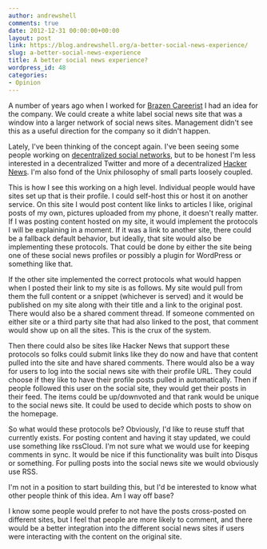 ```yaml
---
author: andrewshell
comments: true
date: 2012-12-31 00:00:00+00:00
layout: post
link: https://blog.andrewshell.org/a-better-social-news-experience/
slug: a-better-social-news-experience
title: A better social news experience?
wordpress_id: 48
categories:
- Opinion
---
```


A number of years ago when I worked for [Brazen Careerist](http://www.brazencareerist.com/) I had an idea for the company. We could create a white label social news site that was a window into a larger network of social news sites. Management didn't see this as a useful direction for the company so it didn't happen.

Lately, I've been thinking of the concept again. I've been seeing some people working on [decentralized social networks](https://tent.io/), but to be honest I'm less interested in a decentralized Twitter and more of a decentralized [Hacker News](http://news.ycombinator.com/). I'm also fond of the Unix philosophy of small parts loosely coupled.

This is how I see this working on a high level. Individual people would have sites set up that is their profile. I could self-host this or host it on another service. On this site I would post content like links to articles I like, original posts of my own, pictures uploaded from my phone, it doesn't really matter. If I was posting content hosted on my site, it would implement the protocols I will be explaining in a moment. If it was a link to another site, there could be a fallback default behavior, but ideally, that site would also be implementing these protocols. That could be done by either the site being one of these social news profiles or possibly a plugin for WordPress or something like that.

If the other site implemented the correct protocols what would happen when I posted their link to my site is as follows. My site would pull from them the full content or a snippet (whichever is served) and it would be published on my site along with their title and a link to the original post. There would also be a shared comment thread. If someone commented on either site or a third party site that had also linked to the post, that comment would show up on all the sites. This is the crux of the system.

Then there could also be sites like Hacker News that support these protocols so folks could submit links like they do now and have that content pulled into the site and have shared comments. There would also be a way for users to log into the social news site with their profile URL. They could choose if they like to have their profile posts pulled in automatically. Then if people followed this user on the social site, they would get their posts in their feed. The items could be up/downvoted and that rank would be unique to the social news site. It could be used to decide which posts to show on the homepage.

So what would these protocols be? Obviously, I'd like to reuse stuff that currently exists. For posting content and having it stay updated, we could use something like rssCloud. I'm not sure what we would use for keeping comments in sync. It would be nice if this functionality was built into Disqus or something. For pulling posts into the social news site we would obviously use RSS.

I'm not in a position to start building this, but I'd be interested to know what other people think of this idea. Am I way off base?

I know some people would prefer to not have the posts cross-posted on different sites, but I feel that people are more likely to comment, and there would be a better integration into the different social news sites if users were interacting with the content on the original site.
